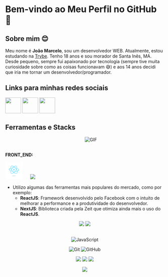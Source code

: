 # Bem-vindo ao Meu Perfil no GitHub 🚀

## Sobre mim 😊

Meu nome é **João Marcelo**, sou um desenvolvedor WEB. Atualmente, estou estudando na [Trybe](https://www.betrybe.com/). Tenho 18 anos e sou morador de Santa Inês, MA. Desde pequeno, sempre fui apaixonado por tecnologia (sempre tive muita curiosidade sobre como as coisas funcionavam 😅) e aos 14 anos decidi que iria me tornar um desenvolvedor/programador.

## Links para minhas redes sociais

[<img src="https://camo.githubusercontent.com/9ef624866a1fb42e96fbc8dbb209283e42b1717511f3646f152677095038e5ba/68747470733a2f2f63646e2e69636f6e73636f75742e636f6d2f69636f6e2f667265652f706e672d3235362f6769746875622d3130382d3433383030382e706e67" width="50" height="50">](https://github.com/joaomarcelo-dev?tab=repositories)
[<img src="https://camo.githubusercontent.com/7896e305249b958e8aa7638ca2e0bcff692290215240eabf8db02a570d2e0835/68747470733a2f2f692e6962622e636f2f4b7832475372542f6c696e6b6564696e2e706e67" width="50" height="50">](https://www.linkedin.com/in/joaomarcelo-dev/)
[<img src="https://github.com/gauravghongde/social-icons/blob/master/SVG/Color/Instagram.svg" width="50" height="50">](https://www.instagram.com/joao_marcelo_gtr35/)

## Ferramentas e Stacks

<img align="right" alt="GIF" src="https://raw.githubusercontent.com/trepichio/trepichio/master/assets/code.gif" width=50% />

<br>
<br>

**FRONT_END:**
<p>
  <img alt="GIF" src="https://github.com/IvanRafael-Dev/MeuPrimeiroRepositorio/blob/master/Images/react.gif" width="55" style="margin-right: 10px;" />
  <img src="https://static-00.iconduck.com/assets.00/next-js-icon-512x512-zuauazrk.png" width="55" style="margin-left: 10px;" />
</p>

- Utilizo algumas das ferramentas mais populares do mercado, como por exemplo:
  - **ReactJS**: Framework desenvolvido pelo Facebook com o intuito de melhorar a performance e a produtividade do desenvolvedor.
  - **NextJS**: Biblioteca criada pela Zeit que otimiza ainda mais o uso do **ReactJS**.

<!-- GITHUB STATUS -->
<div align="center">
  <img height="180em" src="https://github-readme-stats.vercel.app/api?username=joaomarcelo-dev&show_icons=true&theme=dark&include_all_commits=true&count_private=true"/>
  <img height="180em" src="https://github-readme-stats.vercel.app/api/top-langs/?username=joaomarcelo-dev&layout=compact&langs_count=10&theme=dark"/>

  <!-- TEMAS: dark, radical, merko, gruvbox, tokyonight, onedark, cobalt, synthwave, highcontrast, dracula -->
</div>

<br>

<!-- TECNOLOGIAS -->
<div align="center">

![JavaScript](https://img.shields.io/badge/-JavaScript-black?style=flat-square&logo=javascript)
<!-- ![MySQL](https://img.shields.io/badge/-MySQL-black?style=flat-square&logo=mysql) -->
![Git](https://img.shields.io/badge/-Git-black?style=flat-square&logo=git)
![GitHub](https://img.shields.io/badge/-GitHub-181717?style=flat-square&logo=github)

</div>

<!-- REDES SOCIAIS -->
<div align="center">
  <a href="https://www.instagram.com/joao_marcelo_r35/" target="_blank"><img src="https://img.shields.io/badge/-Instagram-%23E4405F?style=for-the-badge&logo=instagram&logoColor=white" target="_blank"></a>
  <a href="https://www.linkedin.com/in/jo%C3%A3o-marcelo-a414b6265/" target="_blank"><img src="https://img.shields.io/badge/-LinkedIn-%230077B5?style=for-the-badge&logo=linkedin&logoColor=white" target="_blank"></a>  
   <a href="mailto:joaomarcelolimaoliveira7@gmail.com" target="_blank"><img src="https://play-lh.googleusercontent.com/D1Dz2BjPYev_oyksKXsdtAS66a_2Ql-sklpzTnwR9lqnDG_P5lAJEtfR70FudJ0XMA=s48-rw" style='width: 28px' target="_blank"></a>  
  
  ![](https://visitor-badge.glitch.me/badge?page_id=gus-caetano)
</div>
